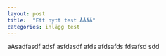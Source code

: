 ```yaml
---
layout: post
title:  "Ett nytt test ÅÅÄÄ"
categories: inlägg test
---
```

aAsadfasdf adsf asfdasdf afds afdsafds fdsafsd sdd

